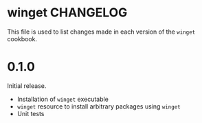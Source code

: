 # winget CHANGELOG

This file is used to list changes made in each version of the `winget`
cookbook.

# 0.1.0

Initial release.

-   Installation of `winget` executable
-   `winget` resource to install arbitrary packages using `winget`
-   Unit tests
